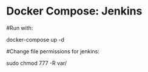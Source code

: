 # Docker Compose: Jenkins

#Run with:

docker-compose up -d

#Change file permissions for jenkins:

sudo chmod 777 -R var/
